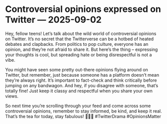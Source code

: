 # Controversial opinions expressed on Twitter — 2025-09-02

Hey, fellow teens! Let’s talk about the wild world of controversial opinions on Twitter. It’s no secret that the Twitterverse can be a hotbed of heated debates and clapbacks. From politics to pop culture, everyone has an opinion, and they’re not afraid to share it. But here’s the thing – expressing your thoughts is cool, but spreading hate or being disrespectful is not a vibe.

You might have seen some pretty out-there opinions flying around on Twitter, but remember, just because someone has a platform doesn’t mean they’re always right. It’s important to fact-check and think critically before jumping on any bandwagon. And hey, if you disagree with someone, that’s totally fine! Just keep it classy and respectful when you share your own views.

So next time you’re scrolling through your feed and come across some controversial opinions, remember to stay informed, be kind, and keep it real. That’s the tea for today, stay fabulous! 💁‍♀️✨ #TwitterDrama #OpinionsMatter